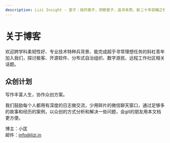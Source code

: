 ```yaml
---
description: Lizi Insight - 里子：抛开面子，洞察里子，追寻本质，新二十年目睹之怪现状。
---
```


# 关于博客

欢迎跨学科柔韧性好、专业技术特种兵背景、能完成超乎寻常理想任务的斜杠青年加入我们，探讨极客、开源软件、分布式自治组织、数字游民、远程工作社区相关话题。

## 众创计划 <a id="chuang-zuo-ji-hua"></a>

写作丰富人生，协作众创方案。

我们鼓励每个人都用有深度的日志做交流，少用碎片的微信聊天窗口，通过足够多的故事和经历的案例，以众创的方式分析和解决一些问题，会git的朋友用本文档更方便。

博主：小匡  
邮件：info@lizi.in



